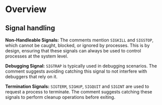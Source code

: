 # Overview
## Signal handling

**Non-Handleable Signals:** The comments mention `SIGKILL` and `SIGSTOP`, which cannot be caught, blocked, or ignored by processes. This is by design, ensuring that these signals can always be used to control processes at the system level.  

**Debugging Signal:** `SIGTRAP` is typically used in debugging scenarios. The comment suggests avoiding catching this signal to not interfere with debuggers that rely on it.

**Termination Signals:** `SIGTERM`, `SIGHUP`, `SIGQUIT` and `SIGINT` are used to request a process to terminate. The comment suggests catching these signals to perform cleanup operations before exiting.